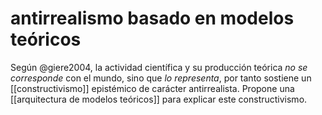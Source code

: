 # antirrealismo basado en modelos teóricos
Según @giere2004, la actividad científica y su producción teórica *no se corresponde* con el mundo, sino que *lo representa*, por tanto sostiene un [[constructivismo]] epistémico de carácter antirrealista. Propone una [[arquitectura de modelos teóricos]] para explicar este constructivismo.

